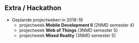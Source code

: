Extra **/ Hackathon**
----------------------------------------------------

- Geplande projectweken in 2018-19
  - projectweek **Mobile Development II** (2NMD semester 4)
  - projectweek **Web of Things** (3NMD semester 5) 
  - projectweek **Mixed Reality** (3NMD semester 5) 